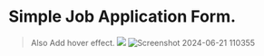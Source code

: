 # Simple Job Application Form.

> Also Add hover effect.
> <img src="https://github.com/Saurabh-Mahto/jobApplication/assets/172525046/3d04f6c5-c0fd-433e-a484-bdfb9f2f35db">
> ![Screenshot 2024-06-21 110355](https://github.com/Saurabh-Mahto/jobApplication/assets/172525046/3d04f6c5-c0fd-433e-a484-bdfb9f2f35db)
